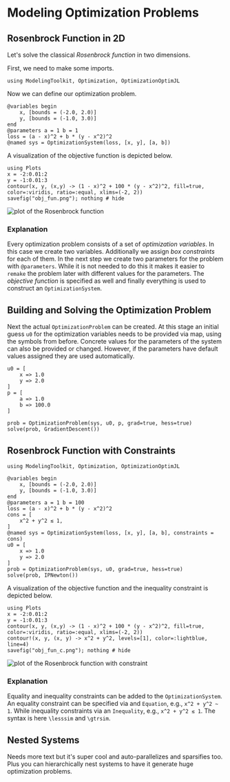 # Modeling Optimization Problems

## Rosenbrock Function in 2D
Let's solve the classical _Rosenbrock function_ in two dimensions.

First, we need to make some imports.
```@example rosenbrock_2d
using ModelingToolkit, Optimization, OptimizationOptimJL
```
Now we can define our optimization problem.
```@example rosenbrock_2d
@variables begin
    x, [bounds = (-2.0, 2.0)]
    y, [bounds = (-1.0, 3.0)]
end
@parameters a = 1 b = 1
loss = (a - x)^2 + b * (y - x^2)^2
@named sys = OptimizationSystem(loss, [x, y], [a, b])
```

A visualization of the objective function is depicted below.
```@eval
using Plots
x = -2:0.01:2
y = -1:0.01:3
contour(x, y, (x,y) -> (1 - x)^2 + 100 * (y - x^2)^2, fill=true, color=:viridis, ratio=:equal, xlims=(-2, 2))
savefig("obj_fun.png"); nothing # hide
```

![plot of the Rosenbrock function](obj_fun.png)

### Explanation
Every optimization problem consists of a set of _optimization variables_. In this case we create two variables. Additionally we assign _box constraints_ for each of them. In the next step we create two parameters for the problem with `@parameters`. While it is not needed to do this it makes it easier to `remake` the problem later with different values for the parameters. The _objective function_ is specified as well and finally everything is used to construct an `OptimizationSystem`.

## Building and Solving the Optimization Problem
Next the actual `OptimizationProblem` can be created. At this stage an initial guess `u0` for the optimization variables needs to be provided via map, using the symbols from before. Concrete values for the parameters of the system can also be provided or changed. However, if the parameters have default values assigned they are used automatically.
```@example rosenbrock_2d
u0 = [
    x => 1.0
    y => 2.0
]
p = [
    a => 1.0
    b => 100.0
]

prob = OptimizationProblem(sys, u0, p, grad=true, hess=true)
solve(prob, GradientDescent())
```

## Rosenbrock Function with Constraints
```@example rosenbrock_2d_cstr
using ModelingToolkit, Optimization, OptimizationOptimJL

@variables begin
    x, [bounds = (-2.0, 2.0)]
    y, [bounds = (-1.0, 3.0)]
end
@parameters a = 1 b = 100
loss = (a - x)^2 + b * (y - x^2)^2
cons = [
    x^2 + y^2 ≲ 1,
]
@named sys = OptimizationSystem(loss, [x, y], [a, b], constraints = cons)
u0 = [
    x => 1.0
    y => 2.0
]
prob = OptimizationProblem(sys, u0, grad=true, hess=true)
solve(prob, IPNewton())
```

A visualization of the objective function and the inequality constraint is depicted below.
```@eval
using Plots
x = -2:0.01:2
y = -1:0.01:3
contour(x, y, (x,y) -> (1 - x)^2 + 100 * (y - x^2)^2, fill=true, color=:viridis, ratio=:equal, xlims=(-2, 2))
contour!(x, y, (x, y) -> x^2 + y^2, levels=[1], color=:lightblue, line=4)
savefig("obj_fun_c.png"); nothing # hide
```

![plot of the Rosenbrock function with constraint](obj_fun_c.png)

### Explanation
Equality and inequality constraints can be added to the `OptimizationSystem`. An equality constraint can be specified via and `Equation`, e.g., `x^2 + y^2 ~ 1`. While inequality constraints via an `Inequality`, e.g., `x^2 + y^2 ≲ 1`. The syntax is here `\lesssim` and `\gtrsim`.

## Nested Systems
Needs more text but it's super cool and auto-parallelizes and sparsifies too.
Plus you can hierarchically nest systems to have it generate huge
optimization problems.
